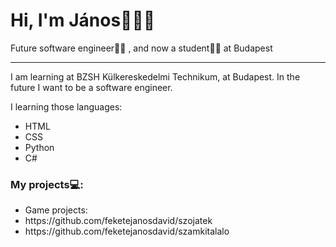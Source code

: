 <div>
	<h1>Hi, I'm János🙋🏻‍♂️</h1>
	<p>Future software engineer👨‍💻 , and now a student👨‍🎓 at Budapest</p>
</div>
<hr>
<div>
	<p>I am learning at BZSH Külkereskedelmi Technikum, at Budapest. In the future I want to be a software engineer.</p>
	<p>I learning those languages:</p>
	<ul>
		<li>HTML</li>
		<li>CSS</li>
		<li>Python</li>
		<li>C#</li>
	</ul>
</div>

<h3>My projects💻:</h3>
<ul>
	<li>Game projects:</li>
	<li>https://github.com/feketejanosdavid/szojatek</li>
	<li>https://github.com/feketejanosdavid/szamkitalalo</li>
</ul>
